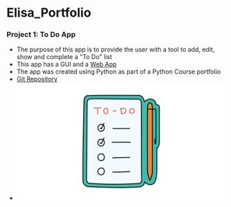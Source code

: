 # Elisa_Portfolio

### Project 1: To Do App
* The purpose of this app is to provide the user with a tool to add, edit, show and complete a "To Do" list
* This app has a GUI and a [Web App](https://mytodoapp19.streamlit.app)
* The app was created using Python as part of a Python Course portfolio
* [Git Repository](https://github.com/E19CZ/My_ToDo_App)
* ![](https://github.com/E19CZ/Elisa_Portfolio/blob/main/images/1.png)
